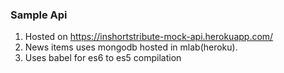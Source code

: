 ### Sample Api
1. Hosted on https://inshortstribute-mock-api.herokuapp.com/
2. News items uses mongodb hosted in mlab(heroku).
3. Uses babel for es6 to es5 compilation
